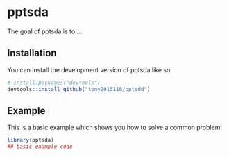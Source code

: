 
# pptsda

<!-- badges: start -->
<!-- badges: end -->

The goal of pptsda is to ...

## Installation

You can install the development version of pptsda like so:

``` r
# install.packages("devtools")
devtools::install_github("tony2015116/pptsdd")
```

## Example

This is a basic example which shows you how to solve a common problem:

``` r
library(pptsda)
## basic example code
```

